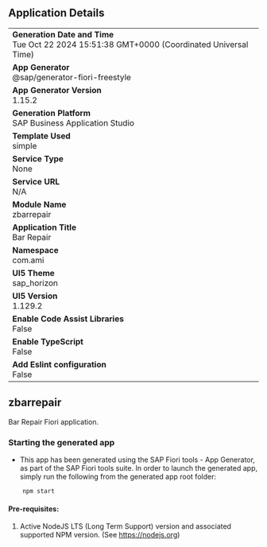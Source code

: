 ## Application Details
|               |
| ------------- |
|**Generation Date and Time**<br>Tue Oct 22 2024 15:51:38 GMT+0000 (Coordinated Universal Time)|
|**App Generator**<br>@sap/generator-fiori-freestyle|
|**App Generator Version**<br>1.15.2|
|**Generation Platform**<br>SAP Business Application Studio|
|**Template Used**<br>simple|
|**Service Type**<br>None|
|**Service URL**<br>N/A|
|**Module Name**<br>zbarrepair|
|**Application Title**<br>Bar Repair|
|**Namespace**<br>com.ami|
|**UI5 Theme**<br>sap_horizon|
|**UI5 Version**<br>1.129.2|
|**Enable Code Assist Libraries**<br>False|
|**Enable TypeScript**<br>False|
|**Add Eslint configuration**<br>False|

## zbarrepair

Bar Repair Fiori application.

### Starting the generated app

-   This app has been generated using the SAP Fiori tools - App Generator, as part of the SAP Fiori tools suite.  In order to launch the generated app, simply run the following from the generated app root folder:

```
    npm start
```

#### Pre-requisites:

1. Active NodeJS LTS (Long Term Support) version and associated supported NPM version.  (See https://nodejs.org)


